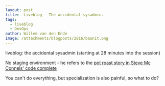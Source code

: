 ```yaml
---
layout: post
title:  Liveblog - The accidental sysadmin.
tags:
  - liveblog
  - DevOps
author: Willem van den Ende
image: /attachments/blogposts/2016/baunit.png
---
```


liveblog: the accidental sysadmin (starting at 28 minutes into the session)

No staging environment - he refers to the [pot roast story in Steve Mc Connels' code complete](https://books.google.co.uk/books?id=LpVCAwAAQBAJ&pg=PA53&lpg=PA53&dq=mcconnell+pot+roast+code+complete&source=bl&ots=GGOpheDiNH&sig=7Aw8SUzmUr29zOrivWnSh6sOicQ&hl=en&sa=X&ved=0ahUKEwjT8PWaz7TPAhXDKMAKHTvUDPwQ6AEIIjAA#v=onepage&q=mcconnell%20pot%20roast%20code%20complete&f=false)

You can't do everything, but specialization is also painful, so what to do?


